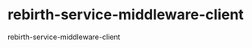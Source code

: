 rebirth-service-middleware-client
=================================

rebirth-service-middleware-client